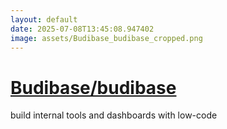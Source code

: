 ```yaml
---
layout: default
date: 2025-07-08T13:45:08.947402
image: assets/Budibase_budibase_cropped.png
---
```


# [Budibase/budibase](https://github.com/Budibase/budibase)

build internal tools and dashboards with low-code
